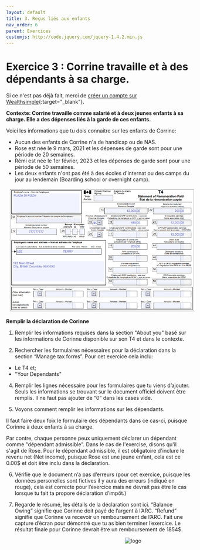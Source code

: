 ```yaml
---
layout: default
title: 3. Reçus liés aux enfants
nav_order: 6
parent: Exercices
customjs: http://code.jquery.com/jquery-1.4.2.min.js
---
```

# Exercice 3 : Corrine travaille et à des dépendants à sa charge.

Si ce n'est pas déjà fait, merci de [créer un compte sur Wealthsimple](https://my.wealthsimple.com/app/public/signup/){:target="_blank"}.

**Contexte: Corrine travaille comme salarié et à deux jeunes enfants à sa charge. Elle a des dépenses liés à la garde de ces enfants.**

Voici les informations que tu dois connaitre sur les enfants de Corrine: 
- Aucun des enfants de Corrine n'a de handicap ou de NAS.
- Rose est née le 9 mars, 2021 et les dépenses de garde sont pour une période de 20 semaines. 
- Rémi est née le 1er février, 2023 et les dépenses de garde sont pour une période de 50 semaines. 
- Les deux enfants n'ont pas été à des écoles d'internat ou des camps du jour au lendemain (Boarding school or overnight camp).

<img src="my_folder/T4.pizza.PNG" alt="T4 pour Terry de Plaza Di Pizza" style=";width:520px;margin-left:10px;">

**Remplir la déclaration de Corinne**

1.  Remplir les informations requises dans la section "About you" basé sur les informations de Corinne disponible sur son T4 et dans le contexte.
   
2.  Rechercher les formulaires nécessaires pour la déclaration dans la section “Manage tax forms”.
Pour cet exercice cela inclu:
-  Le T4 et;
-  "Your Dependants"

4. Remplir les lignes nécessaire pour les formulaires que tu viens d’ajouter. Seuls les informations se trouvant sur le document officiel doivent être remplis. Il ne faut pas ajouter de “0” dans les cases vide.
   
5. Voyons comment remplir les informations sur les dépendants.

Il faut faire deux foix le formulaire des dépendants dans ce cas-ci, puisque Corinne à deux enfants à sa charge. 

Par contre, chaque personne peux uniquement déclarer un dépendant comme "dépendant admissible". Dans le cas de l'exercise, disons qu'il s'agit de Rose. Pour le dépendant admissible, il est obligatoire d'inclure le revenu net (Net income), puisque Rose est une jeune enfant, cela est ce 0.00$ et doit être inclu dans la déclaration. 

6. Vérifie que le document n’a pas d’erreurs (pour cet exercice, puisque les données personelles sont fictives il y aura des erreurs (indiqué en rouge), cela est correcte pour l’exercice mais ne devrait pas être le cas lorsque tu fait ta propore déclaration d’impôt.)

7. Regarde le résumé, les détails de la déclaration sont ici.
“Balance Owing” signifie que Corinne doit payé de l’argent à l’ARC.
“Refund” signifie que Corinne va recevoir un remboursement de l’ARC.
Fait une capture d’écran pour démontré que tu as bien terminer l’exercice. Le résultat finale pour Corinne devrait être un remboursement de 1854$. 

<img src="images/act-4/0.png" alt="logo" style="float:right;width:180px;margin-left:10px;">
